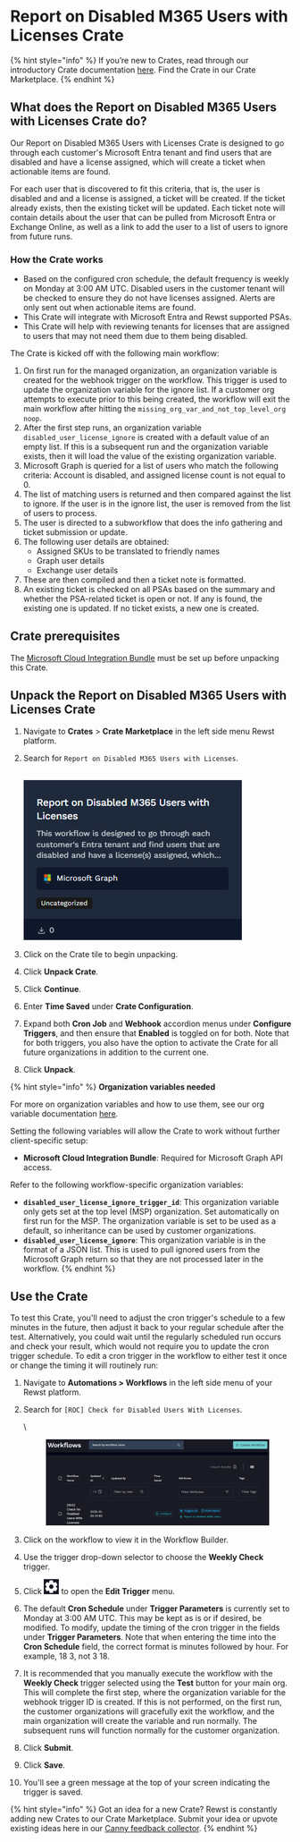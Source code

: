 # Report on Disabled M365 Users with Licenses Crate

{% hint style="info" %}
If you’re new to Crates, read through our introductory Crate documentation [here](https://docs.rewst.help/prebuilt-automations/crates). Find the Crate in our Crate Marketplace.
{% endhint %}

## What does the Report on Disabled M365 Users with Licenses Crate do?

Our Report on Disabled M365 Users with Licenses Crate is designed to go through each customer's Microsoft Entra tenant and find users that are disabled and have a license assigned, which will create a ticket when actionable items are found.&#x20;

For each user that is discovered to fit this criteria, that is, the user is disabled and and a license is assigned, a ticket will be created. If the ticket already exists, then the existing ticket will be updated. Each ticket note will contain details about the user that can be pulled from Microsoft Entra or Exchange Online, as well as a link to add the user to a list of users to ignore from future runs.

### How the Crate works

* Based on the configured cron schedule, the default frequency is weekly on Monday at 3:00 AM UTC. Disabled users in the customer tenant will be checked to ensure they do not have licenses assigned. Alerts are only sent out when actionable items are found.
* This Crate will integrate with Microsoft Entra and Rewst supported PSAs.
* This Crate will help with reviewing tenants for licenses that are assigned to users that may not need them due to them being disabled.

The Crate is kicked off with the following main workflow:

1. On first run for the managed organization, an organization variable is created for the webhook trigger on the workflow. This trigger is used to update the organization variable for the ignore list. If a customer org attempts to execute prior to this being created, the workflow will exit the main workflow after hitting the `missing_org_var_and_not_top_level_org noop`.
2. After the first step runs, an organization variable `disabled_user_license_ignore` is created with a default value of an empty list. If this is a subsequent run and the organization variable exists, then it will load the value of the existing organization variable.
3. Microsoft Graph is queried for a list of users who match the following criteria: Account is disabled, and assigned license count is not equal to 0.
4. The list of matching users is returned and then compared against the list to ignore. If the user is in the ignore list, the user is removed from the list of users to process.
5. The user is directed to a subworkflow that does the info gathering and ticket submission or update.
6. The following user details are obtained:
   * Assigned SKUs to be translated to friendly names
   * Graph user details
   * Exchange user details
7. These are then compiled and then a ticket note is formatted.
8. An existing ticket is checked on all PSAs based on the summary and whether the PSA-related ticket is open or not. If any is found, the existing one is updated. If no ticket exists, a new one is created.

## Crate prerequisites

The [Microsoft Cloud Integration Bundle](../../configuration/integrations/integration-guides/microsoft-cloud-integration-bundle/) must be set up before unpacking this Crate.

## Unpack the Report on Disabled M365 Users with Licenses Crate

1. Navigate to **Crates** > **Crate Marketplace** in the left side menu Rewst platform.
2.  Search for `Report on Disabled M365 Users with Licenses`.

    \
    ![](<../../../.gitbook/assets/image (200) (1).png>)
3. Click on the Crate tile to begin unpacking.
4. Click **Unpack Crate**.
5. Click **Continue**.
6. Enter **Time Saved** under **Crate Configuration**.
7. Expand both **Cron Job** and **Webhook** accordion menus under **Configure Triggers**, and then ensure that **Enabled** is toggled on for both. Note that for both triggers, you also have the option to activate the Crate for all future organizations in addition to the current one.
8. Click **Unpack**.

{% hint style="info" %}
**Organization variables needed**

For more on organization variables and how to use them, see our org variable documentation [here](https://docs.rewst.help/documentation/configuration/organization-variables).

Setting the following variables will allow the Crate to work without further client-specific setup:

* **Microsoft Cloud Integration Bundle**: Required for Microsoft Graph API access.

Refer to the following workflow-specific organization variables:

* **`disabled_user_license_ignore_trigger_id`**: This organization variable only gets set at the top level (MSP) organization. Set automatically on first run for the MSP. The organization variable is set to be used as a default, so inheritance can be used by customer organizations.
* **`disabled_user_license_ignore`**: This organization variable is in the format of a JSON list. This is used to pull ignored users from the Microsoft Graph return so that they are not processed later in the workflow.
{% endhint %}

## Use the Crate

To test this Crate, you'll need to adjust the cron trigger's schedule to a few minutes in the future, then adjust it back to your regular schedule after the test. Alternatively, you could wait until the regularly scheduled run occurs and check your result, which would not require you to update the cron trigger schedule. To edit a cron trigger in the workflow to either test it once or change the timing it will routinely run:

1. Navigate to **Automations > Workflows** in the left side menu of your Rewst platform.
2.  Search for `[ROC] Check for Disabled Users With Licenses`.

    \


    <figure><img src="../../../.gitbook/assets/image (200).png" alt=""><figcaption></figcaption></figure>
3. Click on the workflow to view it in the Workflow Builder.
4. Use the trigger drop-down selector to choose the **Weekly Check** trigger.&#x20;
5. Click ![](<../../../.gitbook/assets/image (2) (8).png>) to open the **Edit Trigger** menu.
6. The default **Cron Schedule** under **Trigger Parameters** is currently set to Monday at 3:00 AM UTC. This may be kept as is or if desired, be modified. To modify, update the timing of the cron trigger in the fields under **Trigger Parameters**. Note that when entering the time into the **Cron Schedule** field, the correct format is minutes followed by hour. For example, 18 3, not 3 18.
7. It is recommended that you manually execute the workflow with the **Weekly Check** trigger selected using the **Test** button for your main org. This will complete the first step, where the organization variable for the webhook trigger ID is created. If this is not performed, on the first run, the customer organizations will gracefully exit the workflow, and the main organization will create the variable and run normally. The subsequent runs will function normally for the customer organization.
8. Click **Submit**.
9. Click **Save**.
10. You'll see a green message at the top of your screen indicating the trigger is saved.

{% hint style="info" %}
Got an idea for a new Crate? Rewst is constantly adding new Crates to our Crate Marketplace. Submit your idea or upvote existing ideas here in our [Canny feedback collector](https://rewst.canny.io/crates).
{% endhint %}
